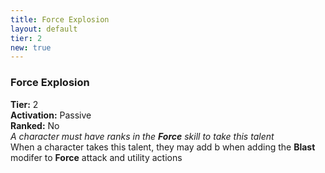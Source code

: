```yaml
---
title: Force Explosion
layout: default
tier: 2
new: true
---
```

### Force Explosion
**Tier:** 2  
**Activation:** Passive  
**Ranked:** No  
_A character must have ranks in the **Force** skill to take this talent_  
When a character takes this talent, they may add <span class="boost">b</span> when adding the **Blast** modifer to **Force** attack and utility actions